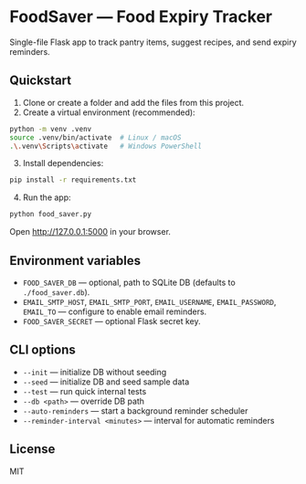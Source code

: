 # FoodSaver — Food Expiry Tracker

Single-file Flask app to track pantry items, suggest recipes, and send expiry reminders.

## Quickstart

1. Clone or create a folder and add the files from this project.
2. Create a virtual environment (recommended):

```bash
python -m venv .venv
source .venv/bin/activate  # Linux / macOS
.\.venv\Scripts\activate   # Windows PowerShell
```

3. Install dependencies:

```bash
pip install -r requirements.txt
```

4. Run the app:

```bash
python food_saver.py
```

Open http://127.0.0.1:5000 in your browser.

## Environment variables

- `FOOD_SAVER_DB` — optional, path to SQLite DB (defaults to `./food_saver.db`).
- `EMAIL_SMTP_HOST`, `EMAIL_SMTP_PORT`, `EMAIL_USERNAME`, `EMAIL_PASSWORD`, `EMAIL_TO` — configure to enable email reminders.
- `FOOD_SAVER_SECRET` — optional Flask secret key.

## CLI options

- `--init` — initialize DB without seeding
- `--seed` — initialize DB and seed sample data
- `--test` — run quick internal tests
- `--db <path>` — override DB path
- `--auto-reminders` — start a background reminder scheduler
- `--reminder-interval <minutes>` — interval for automatic reminders

## License

MIT
